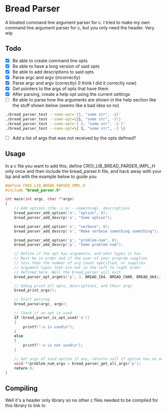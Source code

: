 # Bread Parser

A bloated command line argument parser for c.
I tried to make my own command line argument parser for c, but you only need the
header. Very wip

## Todo

-   [x] Be able to create command line opts
-   [x] Be able to have a long version of said opts
-   [x] Be able to add descriptions to said opts
-   [x] Parse argc and argv (incorrectly)
-   [x] Parse argc and argv (correctly) (I think I did it correctly now)
-   [x] Get pointers to the args of opts that have them
-   [x] After parsing, create a help opt using the current settings
-   [ ] Be able to parse how the arguments are shown in the help section like
        the stuff shown below (seems like a bad idea so no)

```bash
./bread_parser_test --some-opt='{1, "some str", -2}'
./bread_parser_test --some-opt=\{1, "some str", -2\}
./bread_parser_test --some-opt='{ 1, "some str", -2 }'
./bread_parser_test --some-opt=\{ 1, "some str", -2 \}
```

-   [ ] Add a list of args that was not received by the opts defined?

## Usage

In a c file you want to add this, define CROI_LIB_BREAD_PARSER_IMPL_H only once
and then include the bread_parser.h file, and hack away with your lsp and with
the example below to guide you

```c
#define CROI_LIB_BREAD_PARSER_IMPL_H
#include "bread_parser.h"

int main(int argc, char **argv)
{
    // Add options (the -s or --something), descriptions
    bread_parser_add_option('o', "option", 0);
    bread_parser_add_descrp('o', "Some option");

    bread_parser_add_option('v', "verbose", 0);
    bread_parser_add_descrp('v', "Make verbose something something");

    bread_parser_add_option('p', "problem-num", 0);
    bread_parser_add_descrp('p', "Some problem num");

    // Define if the opt has arguments, and what types it has
    // Must be in order and if the user of your program supplies
    // less than the number of arg count specified, or supplies
    // argument types that are not in the left to right order
    // defined here. Well the bread_parser will exit
    bread_parser_opt_argmts('p', 3, BREAD_I64, BREAD_CHAR, BREAD_U64);

    // Debug print all opts, descriptions, and their args
    bread_print_args();

    // Start parsing
    bread_parse(argc, argv);

    // Check if an opt is used
    if (bread_parser_is_opt_used('o'))
    {
        printf("-o is used\n");
    }
    else
    {
        printf("-o is not used\n");
    }

    // Get args of said option if any, returns null if option has no arg count
    void **problem_num_args = bread_parser_get_all_args('p');
    return 0;
}
```

## Compiling

Well it's a header only library so no other c files needed to be compiled for
this library to link to
